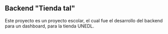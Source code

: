 ## Backend "Tienda tal"
Este proyecto es un proyecto escolar, el cual fue el desarrollo del backend para un dashboard, para la tienda UNEDL.